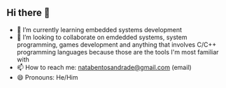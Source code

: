 ## Hi there 👋

- 🌱 I’m currently learning embedded systems development
- 👯 I’m looking to collaborate on emdedded systems, system programming, games development and anything that involves C/C++ programming languages because those are the tools I'm most familiar with
- 📫 How to reach me: natabentosandrade@gmail.com (email)
- 😄 Pronouns: He/Him

<!--
**natabsa/natabsa** is a ✨ _special_ ✨ repository because its `README.md` (this file) appears on your GitHub profile.

Here are some ideas to get you started:

- 🔭 I’m currently working on ...
- 💬 Ask me about ...
- 🤔 I’m looking for help with ...
- ⚡ Fun fact: ...
-->
